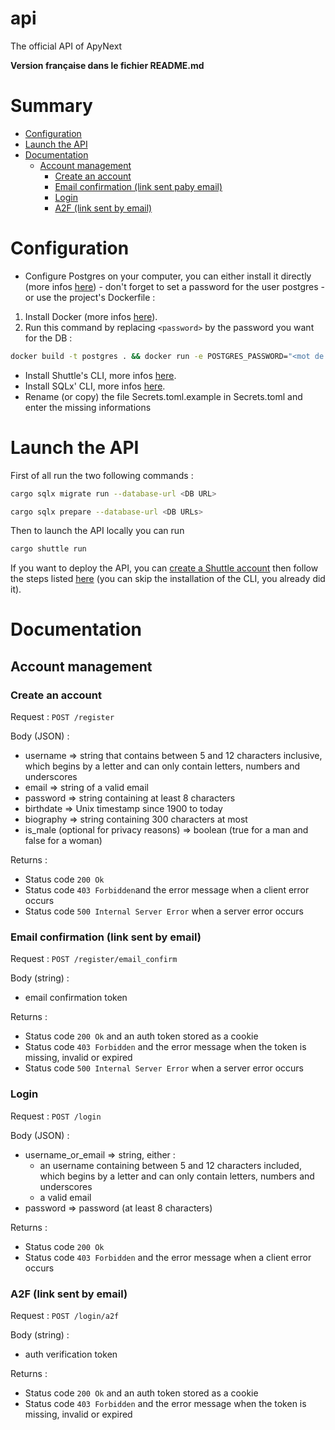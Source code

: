 # api
The official API of ApyNext

**Version française dans le fichier README.md**

# Summary
- [Configuration](#configuration)
- [Launch the API](#launch-the-api)
- [Documentation](#documentation)
    - [Account management](#account-management)
        - [Create an account](#create-an-account)
        - [Email confirmation (link sent paby email)](#email-confirmation-link-sent-by-email)
        - [Login](#login)
        - [A2F (link sent by email)](#a2f-link-sent-by-email)

# Configuration
- Configure Postgres on your computer, you can either install it directly (more infos [here](https://www.postgresql.org/docs/15/install-short.html)) - don't forget to set a password for the user postgres - or use the project's Dockerfile :
1) Install Docker (more infos [here](https://www.docker.com/)).
2) Run this command by replacing `<password>` by the password you want for the DB :
```bash
docker build -t postgres . && docker run -e POSTGRES_PASSWORD="<mot de passe>" -p 5432:5432 postgres
```
- Install Shuttle's CLI, more infos [here](https://docs.shuttle.rs/introduction/installation).
- Install SQLx' CLI, more infos [here](https://docs.rs/crate/sqlx-cli/latest).
- Rename (or copy) the file Secrets.toml.example in Secrets.toml and enter the missing informations

# Launch the API
First of all run the two following commands :
```bash
cargo sqlx migrate run --database-url <DB URL>
```
```bash
cargo sqlx prepare --database-url <DB URLs>
```
Then to launch the API locally you can run
```bash
cargo shuttle run
```
If you want to deploy the API, you can [create a Shuttle account](https://console.shuttle.rs/login) then follow the steps listed [here](https://console.shuttle.rs/new-project) (you can skip the installation of the CLI, you already did it).

# Documentation
## Account management
### Create an account
Request : `POST /register`

Body (JSON) :
- username => string that contains between 5 and 12 characters inclusive, which begins by a letter and can only contain letters, numbers and underscores
- email => string of a valid email
- password => string containing at least 8 characters
- birthdate => Unix timestamp since 1900 to today
- biography => string containing 300 characters at most
- is_male (optional for privacy reasons) => boolean (true for a man and false for a woman)

Returns :
- Status code `200 Ok`
- Status code `403 Forbidden`and the error message when a client error occurs
- Status code `500 Internal Server Error` when a server error occurs

### Email confirmation (link sent by email)
Request : `POST /register/email_confirm`

Body (string) :
- email confirmation token

Returns :
- Status code `200 Ok` and an auth token stored as a cookie
- Status code `403 Forbidden` and the error message when the token is missing, invalid or expired
- Status code `500 Internal Server Error` when a server error occurs

### Login
Request : `POST /login`

Body (JSON) :
- username_or_email => string, either :
    - an username containing between 5 and 12 characters included, which begins by a letter and can only contain letters, numbers and underscores
    - a valid email
- password => password (at least 8 characters)

Returns :
- Status code `200 Ok`
- Status code `403 Forbidden` and the error message when a client error occurs

### A2F (link sent by email)
Request : `POST /login/a2f`

Body (string) :
- auth verification token

Returns :
- Status code `200 Ok` and an auth token stored as a cookie
- Status code `403 Forbidden` and the error message when the token is missing, invalid or expired